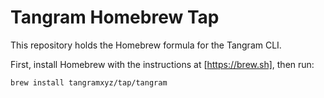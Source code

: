 # Tangram Homebrew Tap

This repository holds the Homebrew formula for the Tangram CLI. 

First, install Homebrew with the instructions at [https://brew.sh], then run:

```bash
brew install tangramxyz/tap/tangram
```
